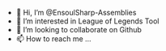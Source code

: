 - 👋 Hi, I’m @EnsoulSharp-Assemblies
- 👀 I’m interested in League of Legends Tool
- 💞️ I’m looking to collaborate on Github
- 📫 How to reach me ...
